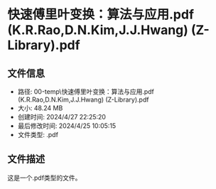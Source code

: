 ﻿# 快速傅里叶变换：算法与应用.pdf (K.R.Rao,D.N.Kim,J.J.Hwang) (Z-Library).pdf

## 文件信息
- 路径: 00-temp\快速傅里叶变换：算法与应用.pdf (K.R.Rao,D.N.Kim,J.J.Hwang) (Z-Library).pdf
- 大小: 48.24 MB
- 创建时间: 2024/4/27 22:25:20
- 最后修改时间: 2024/4/25 10:05:15
- 文件类型: .pdf

## 文件描述
这是一个.pdf类型的文件。

